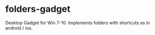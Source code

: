 # folders-gadget
Desktop Gadget for Win 7-10. Implements folders with shortcuts as in android / ios.
